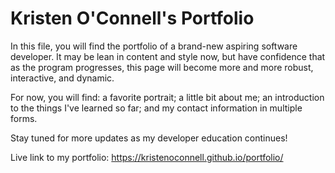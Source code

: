 # Kristen O'Connell's Portfolio

In this file, you will find the portfolio of a brand-new aspiring software developer. 
It may be lean in content and style now, but have confidence that as the program progresses, this page will become more and more robust, interactive, and dynamic. 

For now, you will find: a favorite portrait; a little bit about me; an introduction to the things I've learned so far; and my contact information in multiple forms.

Stay tuned for more updates as my developer education continues! 


Live link to my portfolio: https://kristenoconnell.github.io/portfolio/



